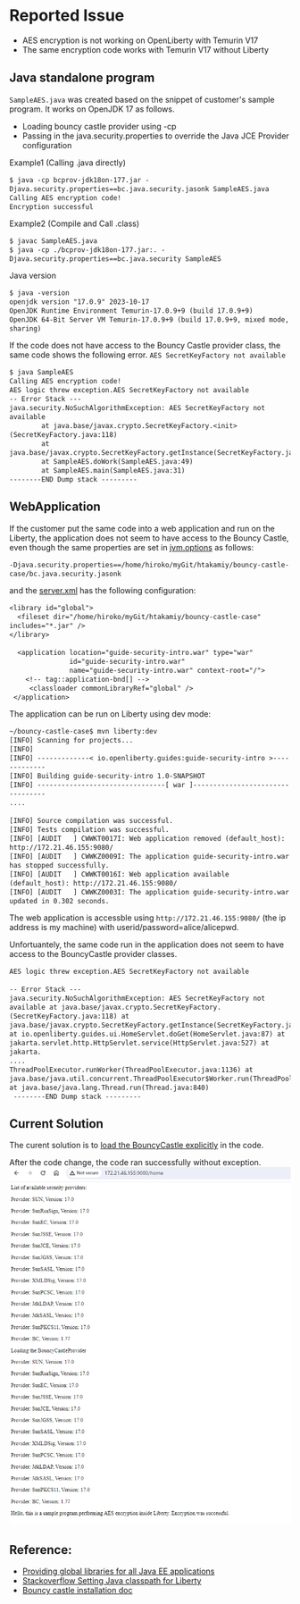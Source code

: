 # Reported Issue

- AES encryption is not working on OpenLiberty with Temurin V17
- The same encryption code works with Temurin V17 without Liberty


## Java standalone program 

`SampleAES.java` was created based on the snippet of customer's sample program. It works on OpenJDK 17 as follows. 

- Loading bouncy castle provider using -cp
- Passing in the java.security.properties to override the Java JCE Provider configuration

Example1 (Calling .java directly)
```
$ java -cp bcprov-jdk18on-177.jar -Djava.security.properties==bc.java.security.jasonk SampleAES.java
Calling AES encryption code!
Encryption successful
```
Example2 (Compile and Call .class)
```
$ javac SampleAES.java
$ java -cp ./bcprov-jdk18on-177.jar:. -Djava.security.properties==bc.java.security SampleAES
```
Java version
```
$ java -version
openjdk version "17.0.9" 2023-10-17
OpenJDK Runtime Environment Temurin-17.0.9+9 (build 17.0.9+9)
OpenJDK 64-Bit Server VM Temurin-17.0.9+9 (build 17.0.9+9, mixed mode, sharing)
```
If the code does not have access to the Bouncy Castle provider class, the same code shows the following error. `AES SecretKeyFactory not available`
```
$ java SampleAES
Calling AES encryption code!
AES logic threw exception.AES SecretKeyFactory not available
-- Error Stack ---
java.security.NoSuchAlgorithmException: AES SecretKeyFactory not available
        at java.base/javax.crypto.SecretKeyFactory.<init>(SecretKeyFactory.java:118)
        at java.base/javax.crypto.SecretKeyFactory.getInstance(SecretKeyFactory.java:164)
        at SampleAES.doWork(SampleAES.java:49)
        at SampleAES.main(SampleAES.java:31)
--------END Dump stack ---------
```

<!-- 
Reference: [My question thread on #java-at-ibm regarding how to pass in the JVM properties](https://ibm-cloud.slack.com/archives/C59HR9D5X/p1707418678693949) 
-->

## WebApplication

If the customer put the same code into a web application and run on the Liberty, the application does not seem to have access to the Bouncy Castle, even though the same properties are set in [jvm.options](https://github.ibm.com/htakamiy/bouncy-castle-case/blob/main/src/main/liberty/config/jvm.options) as follows: 
```
-Djava.security.properties==/home/hiroko/myGit/htakamiy/bouncy-castle-case/bc.java.security.jasonk
```
and the [server.xml](https://github.ibm.com/htakamiy/bouncy-castle-case/blob/main/src/main/liberty/config/server.xml#L22) has the following configuration:
```
<library id="global">
  <fileset dir="/home/hiroko/myGit/htakamiy/bouncy-castle-case" includes="*.jar" />
</library>

  <application location="guide-security-intro.war" type="war"
               id="guide-security-intro.war"
               name="guide-security-intro.war" context-root="/">
    <!-- tag::application-bnd[] -->
     <classloader commonLibraryRef="global" />
 </application>    
```

The application can be run on Liberty using dev mode: 
```
~/bouncy-castle-case$ mvn liberty:dev
[INFO] Scanning for projects...
[INFO]
[INFO] -------------< io.openliberty.guides:guide-security-intro >-------------
[INFO] Building guide-security-intro 1.0-SNAPSHOT
[INFO] --------------------------------[ war ]---------------------------------
....

[INFO] Source compilation was successful.
[INFO] Tests compilation was successful.
[INFO] [AUDIT   ] CWWKT0017I: Web application removed (default_host): http://172.21.46.155:9080/
[INFO] [AUDIT   ] CWWKZ0009I: The application guide-security-intro.war has stopped successfully.
[INFO] [AUDIT   ] CWWKT0016I: Web application available (default_host): http://172.21.46.155:9080/
[INFO] [AUDIT   ] CWWKZ0003I: The application guide-security-intro.war updated in 0.302 seconds.
```
The web application is accessble using `http://172.21.46.155:9080/` (the ip address is my machine) with userid/password=alice/alicepwd. 

Unfortuantely, the same code run in the application does not seem to have access to the BouncyCastle provider classes. 
```
AES logic threw exception.AES SecretKeyFactory not available

-- Error Stack --- 
java.security.NoSuchAlgorithmException: AES SecretKeyFactory not available at java.base/javax.crypto.SecretKeyFactory.(SecretKeyFactory.java:118) at java.base/javax.crypto.SecretKeyFactory.getInstance(SecretKeyFactory.java:164) at io.openliberty.guides.ui.HomeServlet.doGet(HomeServlet.java:87) at jakarta.servlet.http.HttpServlet.service(HttpServlet.java:527) at jakarta.
....
ThreadPoolExecutor.runWorker(ThreadPoolExecutor.java:1136) at java.base/java.util.concurrent.ThreadPoolExecutor$Worker.run(ThreadPoolExecutor.java:635) at java.base/java.lang.Thread.run(Thread.java:840)
 --------END Dump stack ---------
```
## Current Solution

The curent solution is to [load the BouncyCastle explicitly](https://github.ibm.com/htakamiy/bouncy-castle-case/blob/main/src/main/java/io/openliberty/guides/ui/HomeServlet.java#L184) in the code. 

After the code change, the code ran successfully without exception. 
![webapp](https://github.com/una-tapa/bouncy-castle-experiment/blob/main/BouncyCastleApp.png "Sample WebApplication Output") 

## Reference:
- [Providing global libraries for all Java EE applications](
https://www.ibm.com/docs/en/was-liberty/base?topic=applications-providing-global-libraries-all-java-ee)
- [Stackoverflow Setting Java classpath for Liberty](https://stackoverflow.com/questions/23658494/websphere-liberty-8-5-setting-java-classpath)
- [Bouncy castle installation doc](https://github.com/bcgit/bc-java/wiki/Provider-Installation)

